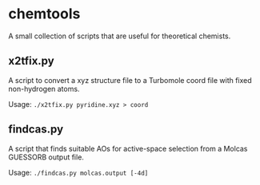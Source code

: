 # chemtools
A small collection of scripts that are useful for theoretical chemists.

## x2tfix.py
A script to convert a xyz structure file to a Turbomole coord file with fixed non-hydrogen atoms.

Usage:
`./x2tfix.py pyridine.xyz > coord`

## findcas.py
A script that finds suitable AOs for active-space selection from a Molcas GUESSORB output file.

Usage:
`./findcas.py molcas.output [-4d]`

